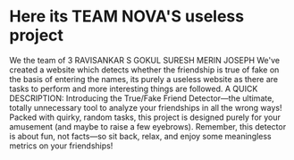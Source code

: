 <h1>Here its TEAM NOVA'S useless project</h1>
We the team of 3
                RAVISANKAR S
                GOKUL SURESH 
                MERIN JOSEPH
      We've created a website which detects whether the friendship is true of fake on the basis of entering the names,
      its purely a useless website as there are tasks to perform and more interesting things are followed.
A QUICK DESCRIPTION:
              Introducing the True/Fake Friend Detector—the ultimate, totally unnecessary tool to analyze your friendships in all the wrong ways! 
              Packed with quirky, random tasks, this project is designed purely for your amusement (and maybe to raise a few eyebrows). 
              Remember, this detector is about fun, not facts—so sit back, relax, and enjoy some meaningless metrics on your friendships!
